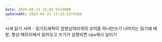 ```yaml
---
date: 2024-04-21 15:02:55+0000
updatedAt: 2024-04-21 15:23:53+5560
---
```

시세 읽기 서버 - 읽기트래픽이 엄청남여러개의 코어중 하나만쓰기 나머지는 읽기에 배분, 항상 메모리에서 읽어오고 쓰기가 실행되면 cpu캐시 날리기